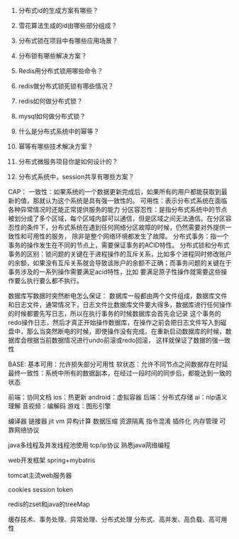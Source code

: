 1. 分布式id的生成方案有哪些？

2. 雪花算法生成的id由哪些部分组成？

3. 分布式锁在项目中有哪些应用场景？

4. 分布锁有哪些解决方案？

5. Redis用分布式锁用哪些命令？

6. redis做分布式锁死锁有哪些情况？

7. redis如何做分布式锁？

8. mysql如何做分布式锁？

9. 什么是分布式系统中的幂等？

10. 幂等有哪些技术解决方案？

11. 分布式微服务项目你是如何设计的？

12. 分布式系统中，session共享有哪些方案？

CAP：
一致性：如果系统的一个数据更新完成后，如果所有的用户都能获取到最新的值，那就认为这个系统是具有强一致性的。
可用性：表示分布式系统在面临各种异常情况时还能正常提供服务的能力
分区容忍性：是指分布式系统中的节点被划分成了多个区域，每个区域内部可以通信，但是区域之间无法通信。在分区容忍性的条件下，分布式系统在遇到任何网络分区故障的时候，仍然需要对外提供一致性和可用性的服务，
除非是整个网络环境都发生了故障。
分布式事务：指一个事务的操作发生在不同的节点上，需要保证事务的ACID特性。
分布式锁和分布式事务的区别：锁问题的关键在于进程操作的互斥关系，比如多个进程同时修改账户的余额，如果没有互斥关系就会导致该账户的余额不正确；而事务问题的关键在于事务涉及的一系列操作需要满足acid特性，比如
要满足原子性操作就需要这些操作要么执行要么都不执行。

数据库写数据时突然断电怎么保证： 数据库一般都由两个文件组成，数据库文件和日志文件，通常情况下，日志文件比数据库文件要大得多，数据库进行任何操作的时候都要先写日志，所以在执行事务的时候数据库会首先会记录
这个事务的redo操作日志，然后才真正开始操作数据库，在操作之前会把日志文件写入到磁盘中，那么当突然断电的时候，即使操作没有完成，在重新启动数据库的时候，数据库会根据当前数据情况进行undo前滚或redo回滚，
这样就保证了数据的强一致性


BASE:
基本可用：允许损失部分可用性
软状态：允许不同节点之间数据存在时延
最终一致性：系统中所有的数据副本，在经过一段时间的同步后，都能达到一致的状态



前端：协同文档
ios：热更新
android：虚拟容器
后端：分布式存储
ai：nlp语义理解
音视频：编解码
游戏：图形引擎

编译器
链接器
jit
vm
异构计算
数据压缩
资源隔离
指令混淆
插件化
内存管理
可靠网络协议

java多线程及并发线程池使用
tcp/ip协议
熟悉java网络编程

web开发框架 spring+mybatris

tomcat主流web服务器

cookies session token

redis的zset和java的treeMap

缓存技术、事务处理、异常处理、分布式处理
分布式、高并发、高负载、高可用性